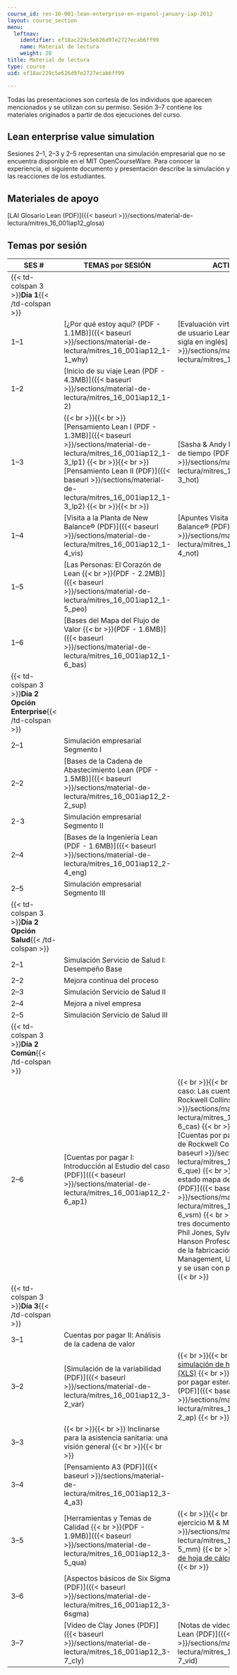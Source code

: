 ```yaml
---
course_id: res-16-001-lean-enterprise-en-espanol-january-iap-2012
layout: course_section
menu:
  leftnav:
    identifier: ef18ac229c5e626d97e2727ecab6ff99
    name: Material de lectura
    weight: 20
title: Material de lectura
type: course
uid: ef18ac229c5e626d97e2727ecab6ff99

---
```


Todas las presentaciones son cortesía de los individuos que aparecen mencionados y se utilizan con su permiso. Sesión 3–7 contiene los materiales originados a partir de dos ejecuciones del curso.

Lean enterprise value simulation
--------------------------------

Sesiones 2–1, 2–3 y 2–5 representan una simulación empresarial que no se encuentra disponible en el MIT OpenCourseWare. Para conocer la experiencia, el siguiente documento y presentación describe la simulación y las reacciones de los estudiantes.

Materiales de apoyo
-------------------

[LAI Glosario Lean (PDF)]({{< baseurl >}}/sections/material-de-lectura/mitres_16_001iap12_glosa)

Temas por sesión
----------------

| SES # | TEMAS por SESIÓN | ACTIVIDADES |
| --- | --- | --- |
| {{< td-colspan 3 >}}**Día 1**{{< /td-colspan >}} |||
| 1–1 | [¿Por qué estoy aquí? (PDF - 1.1MB)]({{< baseurl >}}/sections/material-de-lectura/mitres_16_001iap12_1-1_why) | [Evaluación virtual de experiencia de usuario Lean \[VALUE, por su sigla en inglés\] (PDF)]({{< baseurl >}}/sections/material-de-lectura/mitres_16_001iap12_value) |
| 1–2 | [Inicio de su viaje Lean (PDF - 4.3MB)]({{< baseurl >}}/sections/material-de-lectura/mitres_16_001iap12_1-2) | &nbsp; |
| 1–3 |  {{< br >}}{{< br >}} [Pensamiento Lean I (PDF - 1.3MB)]({{< baseurl >}}/sections/material-de-lectura/mitres_16_001iap12_1-3_lp1) {{< br >}}{{< br >}} [Pensamiento Lean II (PDF)]({{< baseurl >}}/sections/material-de-lectura/mitres_16_001iap12_1-3_lp2) {{< br >}}{{< br >}}  | [Sasha & Andy Hot Dogs Ejercicio de tiempo (PDF)]({{< baseurl >}}/sections/material-de-lectura/mitres_16_001iap12_1-3_hot) |
| 1–4 | [Visita a la Planta de New Balance® (PDF)]({{< baseurl >}}/sections/material-de-lectura/mitres_16_001iap12_1-4_vis) | [Apuntes Visita a la Planta New Balance® (PDF)]({{< baseurl >}}/sections/material-de-lectura/mitres_16_001iap12_1-4_not) |
| 1–5 | [Las Personas: El Corazón de Lean  {{< br >}}(PDF - 2.2MB)]({{< baseurl >}}/sections/material-de-lectura/mitres_16_001iap12_1-5_peo) | &nbsp; |
| 1–6 | [Bases del Mapa del Flujo de Valor  {{< br >}}(PDF - 1.6MB)]({{< baseurl >}}/sections/material-de-lectura/mitres_16_001iap12_1-6_bas) | &nbsp; |
| {{< td-colspan 3 >}}**Día 2 Opción Enterprise**{{< /td-colspan >}} |||
| 2–1 | Simulación empresarial Segmento I | &nbsp; |
| 2–2 | [Bases de la Cadena de Abastecimiento Lean (PDF - 1.5MB)]({{< baseurl >}}/sections/material-de-lectura/mitres_16_001iap12_2-2_sup) | &nbsp; |
| 2-3 | Simulación empresarial Segmento II | &nbsp; |
| 2–4 | [Bases de la Ingeniería Lean (PDF - 1.6MB)]({{< baseurl >}}/sections/material-de-lectura/mitres_16_001iap12_2-4_eng) | &nbsp; |
| 2–5 | Simulación empresarial Segmento III | &nbsp; |
| {{< td-colspan 3 >}}**Día 2 Opción Salud**{{< /td-colspan >}} |||
| 2–1 | Simulación Servicio de Salud I: Desempeño Base | &nbsp; |
| 2–2 | Mejora continua del proceso | &nbsp; |
| 2–3 | Simulación Servicio de Salud II | &nbsp; |
| 2–4 | Mejora a nivel empresa | &nbsp; |
| 2–5 | Simulación Servicio de Salud III | &nbsp; |
| {{< td-colspan 3 >}}**Día 2 Común**{{< /td-colspan >}} |||
| 2–6 | [Cuentas por pagar I: Introducción al Estudio del caso (PDF)]({{< baseurl >}}/sections/material-de-lectura/mitres_16_001iap12_2-6_ap1) |  {{< br >}}{{< br >}} [Estudio de caso: Las cuentas por pagar a Rockwell Collins (PDF)]({{< baseurl >}}/sections/material-de-lectura/mitres_16_001iap12_2-6_cas) {{< br >}}{{< br >}} [Cuentas por pagar a las preguntas de Rockwell Collins (PDF)]({{< baseurl >}}/sections/material-de-lectura/mitres_16_001iap12_2-6_que) {{< br >}}{{< br >}} [Current estado mapa de flujo de valor (PDF)]({{< baseurl >}}/sections/material-de-lectura/mitres_16_001iap12_2-6_vsm) {{< br >}}{{< br >}} (Estos tres documentos son cortesía de Phil Jones, Sylvia y Clemente T. Hanson Profesor de productividad de la fabricación, Escuela Tippie of Management, Universidad de Iowa, y se usan con permiso.) {{< br >}}{{< br >}}  |
| {{< td-colspan 3 >}}**Día 3**{{< /td-colspan >}} |||
| 3–1 | Cuentas por pagar II: Análisis de la cadena de valor | &nbsp; |
| 3–2 | [Simulación de la variabilidad (PDF)]({{< baseurl >}}/sections/material-de-lectura/mitres_16_001iap12_3-2_var) |  {{< br >}}{{< br >}} [Variabilidad de simulación de hoja de cálculo (XLS)](/coursemedia/res-16-001-lean-enterprise-en-espanol-january-iap-2012/97178764cb031c888d814333fb394ada_MITRES_16_001IAP12_3-2.xlsx) {{< br >}}{{< br >}} [Cuentas por pagar esteras de variabilidad (PDF)]({{< baseurl >}}/sections/material-de-lectura/mitres_16_001iap12_3-2_ap) {{< br >}}{{< br >}}  |
| 3–3 |  {{< br >}}{{< br >}} Inclinarse para la asistencia sanitaria: una visión general {{< br >}}{{< br >}}  | &nbsp; |
| 3–4 | [Pensamiento A3 (PDF)]({{< baseurl >}}/sections/material-de-lectura/mitres_16_001iap12_3-4_a3) | &nbsp; |
| 3–5 | [Herramientas y Temas de Calidad  {{< br >}}(PDF - 1.9MB)]({{< baseurl >}}/sections/material-de-lectura/mitres_16_001iap12_3-5_qua) |  {{< br >}}{{< br >}} [Hoja de ejercicio M & M (PDF)]({{< baseurl >}}/sections/material-de-lectura/mitres_16_001iap12_3-5_mm) {{< br >}}{{< br >}} [M & M de hoja de cálculo (XLS)](/coursemedia/res-16-001-lean-enterprise-en-espanol-january-iap-2012/586162febf6a65ab866c695283153532_MITRES_16_001IAP12_3-5.xlsx) {{< br >}}{{< br >}}  |
| 3–6 | [Aspectos básicos de Six Sigma (PDF)]({{< baseurl >}}/sections/material-de-lectura/mitres_16_001iap12_3-6sgma) | &nbsp; |
| 3–7 | [Video de Clay Jones (PDF)]({{< baseurl >}}/sections/material-de-lectura/mitres_16_001iap12_3-7_cly) | [Notas de vídeo de transformación Lean (PDF)]({{< baseurl >}}/sections/material-de-lectura/mitres_16_001iap12_3-7_vid)